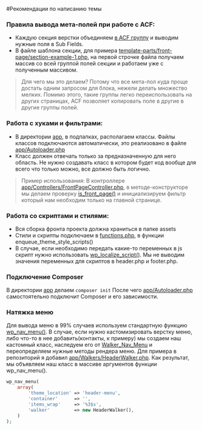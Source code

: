 #Рекомендации по написанию темы

### Правила вывода мета-полей при работе с ACF:
- Каждую секция верстки объединяем [в ACF группу](https://www.advancedcustomfields.com/resources/group/) и выводим нужные поля в Sub Fields. 
- В файле шаблона секции, для примера [template-parts/front-page/section-example-1.php](template-parts/front-page/section-example-1.php), на первой строчке файла получаем массив со всей группой полей секции и работаем уже с полученным массивом.
> Для чего мы это делаем? Потому что все мета-пол куда проще достать одним запросом для блока, нежели делать множество мелких. Помимо этого, такие группы легко переиспользовать на других страницах, ACF позволяет копировать поле в другие в другие группы полей.

### Работа с хуками и фильтрами:
- В директории [app](app), в подпапках, располагаем классы. Файлы классов подключаются автоматически, это реализовано в файле [app/Autoloader.php](app/Autoloader.php)  
- Класс должен отвечать только за предназначенную для него область. Не нужно создавать класс в котором будет код вообще для всего что только можно, все должно быть логично.

> Пример использования: 
> В контроллере [app/Controllers/FrontPageController.php](app/Controllers/FrontPageController.php), в методе-конструкторе мы делаем проверку [is_front_page()](https://misha.agency/wordpress/is_front_page.html) и инициализируем фильтр который нам необходим только на главной странице.

### Работа со скриптами и стилями:
- Вся сборка фронта проекта должна храниться в папке assets
- Стили и скрипты подключаем в [functions.php](functions.php), в функции enqueue_theme_style_scripts()
- В случае, если необходимо передать какие-то переменных в js скрипт нужно использовать [wp_localize_script()](https://misha.agency/wordpress/wp_localize_script.html). Мы не выводим значения переменных для скриптов в header.php и footer.php.

### Подключение Composer
В директории [app](app) делаем `composer init`
После чего [app/Autoloader.php](app/Autoloader.php) самостоятельно подключит Composer и его зависимости.

### Натяжка меню
Для вывода меню в 99% случаев используем стандартную функцию [wp_nav_menu()](https://misha.agency/wordpress/wp_nav_menu.html). В случае, если нужно кастомизировать верстку меню, либо что-то в нее добавить(контакты, к примеру) мы создаем наш кастомный класс, наследуем его от [Walker_Nav_Menu](https://developer.wordpress.org/reference/classes/walker_nav_menu/) и переопределяем нужные методы рендера меню. Для примера в репозиторий я добавил [app/Walkers/HeaderWalker.php](app/Walkers/HeaderWalker.php). Как результат, мы объявляем наш класс в массиве аргументов функции wp_nav_menu().
```php
wp_nav_menu(
    array(
        'theme_location' => 'header-menu',
        'container'      => '',
        'items_wrap'     => '%3$s',
        'walker'         => new HeaderWalker(),
    )
);
```